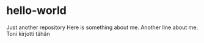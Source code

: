 # hello-world
Just another repository
Here is something about me.
Another line about me.
Toni kirjotti tähän
